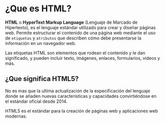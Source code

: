 # ¿Que es HTML?

**HTML** o **HyperText Markup Language** (Lenguaje de Marcado de Hipertexto), es el lenguaje estándar utilizado para crear y diseñar páginas web. Permite estructurar el contenido de una página web mediante el uso de `etiquetas` y `atributos` que describen cómo debe presentarse la información en un navegador web.

Las etiquetas HTML son elementos que rodean el contenido y le dan significado, y pueden incluir texto, imágenes, enlaces, formularios, videos y más.

## ¿Que significa HTML5?

No es mas que la ultima actualización de la especificación del lenguaje donde se añaden nuevas características y capacidades convirtiéndose en el estándar oficial desde 2014.

HTML5 es el estándar para la creación de páginas web y aplicaciones web modernas.

